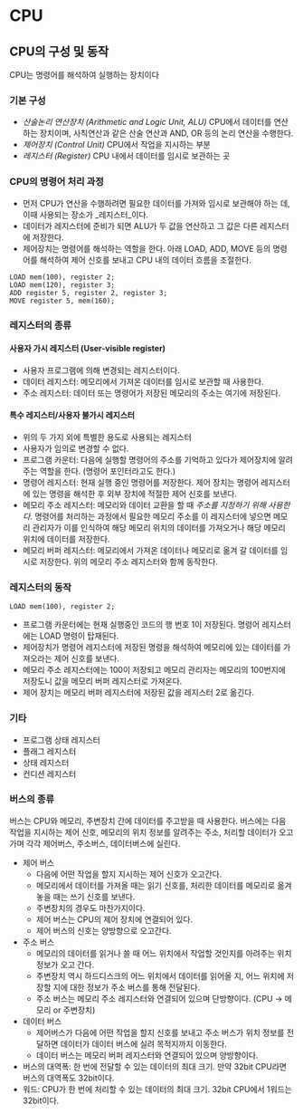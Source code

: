 # CPU

## CPU의 구성 및 동작

CPU는 명령어를 해석하여 실행하는 장치이다

### 기본 구성

* _산술논리 연산장치 (Arithmetic and Logic Unit, ALU)_ CPU에서 데이터를 연산하는 장치이며, 사칙연산과 같은 산술 연산과 AND, OR 등의 논리 연산을 수행한다.
* _제어장치 (Control Unit)_ CPU에서 작업을 지시하는 부분
* _레지스터 (Register)_ CPU 내에서 데이터를 임시로 보관하는 곳

### CPU의 명령어 처리 과정

* 먼저 CPU가 연산을 수행하려면 필요한 데이터를 가져와 임시로 보관해야 하는 데, 이때 사용되는 장소가 _레지스터_이다.
* 데이터가 레지스터에 준비가 되면 ALU가 두 값을 연산하고 그 값은 다른 레지스터에 저장한다.
* 제어장치는 명령어를 해석하는 역할을 한다. 아래 LOAD, ADD, MOVE 등의 명령어를 해석하여 제어 신호를 보내고 CPU 내의 데이터 흐름을 조절한다.

```asm6502
LOAD mem(100), register 2;
LOAD mem(120), register 3;
ADD register 5, register 2, register 3;
MOVE register 5, mem(160);
```

### 레지스터의 종류

#### 사용자 가시 레지스터 (User-visible register)

* 사용자 프로그램에 의해 변경되는 레지스터이다.
* 데이터 레지스터: 메모리에서 가져온 데이터를 임시로 보관할 때 사용한다.
* 주소 레지스터: 데이터 또는 명령어가 저장된 메모리의 주소는 여기에 저장된다.

#### 특수 레지스터/사용자 불가시 레지스터

* 위의 두 가지 외에 특별한 용도로 사용되는 레지스터
* 사용자가 임의로 변경할 수 없다.
* 프로그램 카운터: 다음에 실행할 명령어의 주소를 기억하고 있다가 제어장치에 알려주는 역할을 한다. (명령어 포인터라고도 한다.)
* 명령어 레지스터: 현재 실행 중인 명령어를 저장한다. 제어 장치는 명령어 레지스터에 있는 명령을 해석한 후 외부 장치에 적절한 제어 신호를 보낸다.
* 메모리 주소 레지스터: 메모리와 데이터 교환을 할 때 _주소를 지정하기 위해 사용한다._ 명령어를 처리하는 과정에서 필요한 메모리 주소를 이 레지스터에 넣으면 메모리 관리자가 이를 인식하여 해당 메모리 위치의 데이터를 가져오거나 해당 메모리 위치에 데이터를 저장한다.
* 메모리 버퍼 레지스터: 메모리에서 가져온 데이터나 메모리로 옮겨 갈 데이터를 임시로 저장한다. 위의 메모리 주소 레지스터와 함께 동작한다.

### 레지스터의 동작

```asm6502
LOAD mem(100), register 2;
```

* 프로그램 카운터에는 현재 실행중인 코드의 행 번호 1이 저장된다. 명령어 레지스터에는 LOAD 명령이 탑재된다.
* 제어장치가 명령어 레지스터에 저장된 명령을 해석하여 메모리에 있는 데이터를 가져오라는 제어 신호를 보낸다.
* 메모리 주소 레지스터에는 100이 저장되고 메모리 관리자는 메모리의 100번지에 저장도니 값을 메모리 버퍼 레지스터로 가져온다.
* 제어 장치는 메모리 버퍼 레지스터에 저장된 값을 레지스터 2로 옮긴다.

### 기타

* 프로그램 상태 레지스터
* 플래그 레지스터
* 상태 레지스터
* 컨디션 레지스터

### 버스의 종류

버스는 CPU와 메모리, 주변장치 간에 데이터를 주고받을 때 사용한다. 버스에는 다음 작업을 지시하는 제어 신호, 메모리의 위치 정보를 알려주는 주소, 처리할 데이터가 오고 가며 각각 제어버스, 주소버스, 데이터버스에 실린다.

* 제어 버스
  * 다음에 어떤 작업을 할지 지시하는 제어 신호가 오고간다.
  * 메모리에서 데이터를 가져올 때는 읽기 신호를, 처리한 데이터를 메모리로 옮겨놓을 때는 쓰기 신호를 보낸다.
  * 주변장치의 경우도 마찬가지이다.
  * 제어 버스는 CPU의 제어 장치에 연결되어 있다.
  * 제어 버스의 신호는 양방향으로 오고간다.
* 주소 버스
  * 메모리의 데이터를 읽거나 쓸 때 어느 위치에서 작업할 것인지를 아려주는 위치 정보가 오고 간다.
  * 주변장치 역시 하드디스크의 어느 위치에서 데이터를 읽어올 지, 어느 위치에 저장할 지에 대한 정보가 주소 버스를 통해 전달된다.
  * 주소 버스는 메모리 주소 레지스터와 연결되어 있으며 단방향이다. (CPU -> 메모리 or 주변장치)
* 데이터 버스
  * 제어버스가 다음에 어떤 작업을 할지 신호를 보내고 주소 버스가 위치 정보를 전달하면 데이터가 데이터 버스에 실려 목적지까지 이동한다.
  * 데이터 버스는 메모리 버퍼 레지스터와 연결되어 있으며 양방향이다.
* 버스의 대역폭: 한 번에 전달할 수 있는 데이터의 최대 크기. 만약 32bit CPU라면 버스의 대역폭도 32bit이다.
* 워드: CPU가 한 번에 처리할 수 있는 데이터의 최대 크기. 32bit CPU에서 1워드는 32bit이다.
